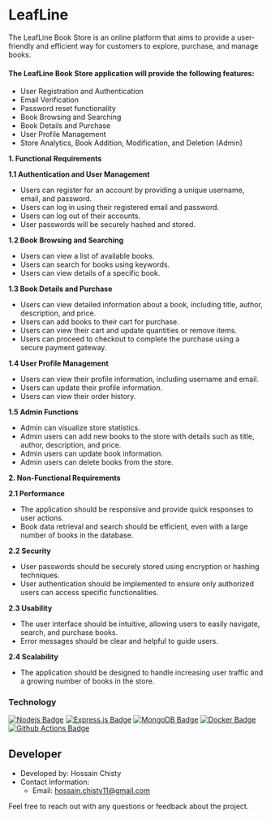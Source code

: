 # LeafLine

The LeafLine Book Store is an online platform that aims to provide a user-friendly and efficient way for customers to explore, purchase, and manage books.

#### The LeafLine Book Store application will provide the following features:

- User Registration and Authentication
- Email Verification
- Password reset functionality
- Book Browsing and Searching
- Book Details and Purchase
- User Profile Management
- Store Analytics, Book Addition, Modification, and Deletion (Admin)

**1. Functional Requirements**

**1.1 Authentication and User Management**

- Users can register for an account by providing a unique username, email, and password.
- Users can log in using their registered email and password.
- Users can log out of their accounts.
- User passwords will be securely hashed and stored.

**1.2 Book Browsing and Searching**

- Users can view a list of available books.
- Users can search for books using keywords.
- Users can view details of a specific book.

**1.3 Book Details and Purchase**

- Users can view detailed information about a book, including title, author, description, and price.
- Users can add books to their cart for purchase.
- Users can view their cart and update quantities or remove items.
- Users can proceed to checkout to complete the purchase using a secure payment gateway.

**1.4 User Profile Management**

- Users can view their profile information, including username and email.
- Users can update their profile information.
- Users can view their order history.

**1.5 Admin Functions**

- Admin can visualize store statistics.
- Admin users can add new books to the store with details such as title, author, description, and price.
- Admin users can update book information.
- Admin users can delete books from the store.

**2. Non-Functional Requirements**

**2.1 Performance**

- The application should be responsive and provide quick responses to user actions.
- Book data retrieval and search should be efficient, even with a large number of books in the database.

**2.2 Security**

- User passwords should be securely stored using encryption or hashing techniques.
- User authentication should be implemented to ensure only authorized users can access specific functionalities.

**2.3 Usability**

- The user interface should be intuitive, allowing users to easily navigate, search, and purchase books.
- Error messages should be clear and helpful to guide users.

**2.4 Scalability**

- The application should be designed to handle increasing user traffic and a growing number of books in the store.

### Technology

[![Nodejs Badge](https://img.shields.io/badge/-Nodejs-3C873A?style=for-the-badge&labelColor=black&logo=node.js&logoColor=3C873A)](#) [![Express.js Badge](https://img.shields.io/badge/Express.js-000000?style=for-the-badge&logo=express&logoColor=white)](#) [![MongoDB Badge](https://img.shields.io/badge/MongoDB-4EA94B?style=for-the-badge&logo=mongodb&logoColor=white)](#) [![Docker Badge](https://img.shields.io/badge/Docker-2CA5E0?style=for-the-badge&logo=docker&logoColor=white)](#) [![Github Actions Badge](https://img.shields.io/badge/Github%20Actions-282a2e?style=for-the-badge&logo=githubactions&logoColor=367cfe)](#)

## Developer

- Developed by: Hossain Chisty
- Contact Information:
  - Email: hossain.chisty11@gmail.com

Feel free to reach out with any questions or feedback about the project.
